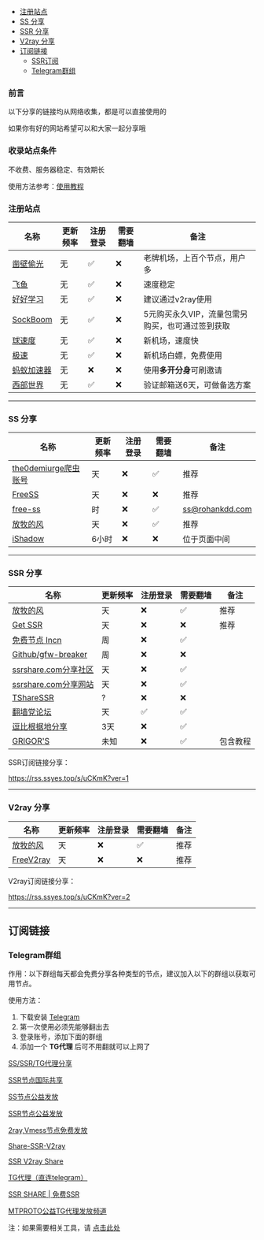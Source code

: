 - [注册站点](#注册站点)
- [SS 分享](#ss-分享)
- [SSR 分享](#ssr-分享)
- [V2ray 分享](#v2ray-分享)
- [订阅链接](#订阅链接)
	- [SSR订阅](#ssr订阅)
	- [Telegram群组](#telegram群组)


### 前言

以下分享的链接均从网络收集，都是可以直接使用的

如果你有好的网站希望可以和大家一起分享哦

### 收录站点条件

不收费、服务器稳定、有效期长

使用方法参考：[使用教程](README.md#使用教程)


### 注册站点

| 名称                                                         | 更新频率 | 注册登录 | 需要翻墙 | 备注         |
| ------------------------------------------------------------ | -------- | -------- | -------- | ------------ |
| [凿壁偷光](https://hi.ssrcf.top/auth/register?code=007)     | 无       | ✅        | ❌       | 老牌机场，上百个节点，用户多         |
| [飞鱼](https://yuyu.cool/register?aff=3026)         | 无       | ✅        | ❌        | 速度稳定         |
| [好好学习](https://edu.upday.xyz/register?aff=73688)         | 无       | ✅        | ❌        | 建议通过v2ray使用         |
| [SockBoom](https://sockboom.cn/auth/register?affid=96955)         | 无       | ✅        | ❌        | 5元购买永久VIP，流量包需另购买，也可通过签到获取         |
| [球速度](http://qiujasu.com/auth/register?code=6VGm)         | 无       | ✅        | ❌        | 新机场，速度快         |
| [极速](https://www.jisu365.vip/auth/register?code=VYTS)         | 无       | ✅        | ❌        | 新机场白嫖，免费使用         |
| [蚂蚁加速器](https://ant.antss029.com/)         | 无       | ❌        | ❌        | 使用**多开分身**可刷邀请         |
| [西部世界](https://westssr.club/i/iv191031/NYyp0Iw)         | 无       | ✅        | ❌        | 验证邮箱送6天，可做备选方案        |



---

### SS 分享

| 名称                                                         | 更新频率 | 注册登录 | 需要翻墙 | 备注         |
| ------------------------------------------------------------ | -------- | -------- | -------- | ------------ |
| [the0demiurge爬虫账号](http://ss.pythonic.life/)         | 天       | ❌        | ✅       | 推荐         |
| [FreeSS](https://my.freess.info/)         | 天       | ❌        | ❌        | 推荐         |
| [free-ss](https://free-ss.site/)                           | 时       | ❌        | ✅        | ss@rohankdd.com |
| [放牧的风](https://www.youneed.win/free-ss)         | 天       | ❌        | ✅        | 推荐         |
| [iShadow](https://get.ishadowx.biz/)                           | 6小时    | ❌        | ❌        | 位于页面中间 |

---

### SSR 分享

| 名称                                                         | 更新频率 | 注册登录 | 需要翻墙 | 备注         |
| ------------------------------------------------------------ | -------- | -------- | -------- | ------------ |
| [放牧的风](https://www.youneed.win/free-ssr)         | 天       | ❌        | ✅        | 推荐         |
| [Get SSR](https://onessr.ml/)         | 天       | ❌        | ❌        | 推荐         |
| [免费节点 Incn](https://lncn.org/)                           | 周       | ❌        | ✅        |            |
| [Github/gfw-breaker](https://github.com/gfw-breaker/ssr-accounts) | 周       | ❌        | ❌        |              |
| [ssrshare.com分享社区](https://www.ssrshare.com/forums/ssr-socks-v2ray.2/) | 天       | ❌        | ✅       |              |
| [ssrshare.com分享网站](https://www.ssrtool.com/tool/free_ssr) | 天       | ❌        | ✅        |              |
| [TShareSSR](https://fx.tmioe.com/freessr)                      | ?       | ❌        | ❌        |  |
| [翻墙党论坛](https://fanqiangdang.com/)                      | 天       | ✅        | ✅        |              |
| [逗比根据地分享](https://doubibackup.com/95f80__8.html)   | 3天      | ❌        | ✅        |                                      |
| [GRIGOR'S](https://gdmi.weebly.com/3118523398online.html) | 未知     | ❌        | ✅       | 包含教程                             |


SSR订阅链接分享：

https://rss.ssyes.top/s/uCKmK?ver=1

---


### V2ray 分享

| 名称                                                         | 更新频率 | 注册登录 | 需要翻墙 | 备注         |
| ------------------------------------------------------------ | -------- | -------- | -------- | ------------ |
| [放牧的风](https://www.youneed.win/free-v2ray)               | 天       | ❌        | ✅        | 推荐                |
| [FreeV2ray](https://view.freev2ray.org/)               | 天       | ❌        | ❌        | 推荐                |

V2ray订阅链接分享：

https://rss.ssyes.top/s/uCKmK?ver=2

---

## 订阅链接

### Telegram群组

作用：以下群组每天都会免费分享各种类型的节点，建议加入以下的群组以获取可用节点。

使用方法：

1. 下载安装 [Telegram](https://telegram.org/)
2. 第一次使用必须先能够翻出去
3. 登录账号，添加下面的群组
4. 添加一个 **TG代理** 后可不用翻就可以上网了

[SS/SSR/TG代理分享](https://t.me/SSRSUB)

[SSR节点国际共享](https://t.me/ShadowsocksRssr)

[SS节点公益发放](https://t.me/ssList)

[SSR节点公益发放](https://t.me/ssrList)

[2ray,Vmess节点免费发放](https://t.me/V2List)

[Share-SSR-V2ray](https://t.me/Share-SSR-V2ray)

[SSR V2ray Share](https://t.me/freeshadowsock)

[TG代理（直连telegram）](https://t.me/socks5list)

[SSR SHARE | 免费SSR](https://t.me/gyjclub)

[MTPROTO公益TG代理发放频道](https://t.me/onessr)

注：如果需要相关工具，请 [点击此处](https://github.com/selierlin/fq)

